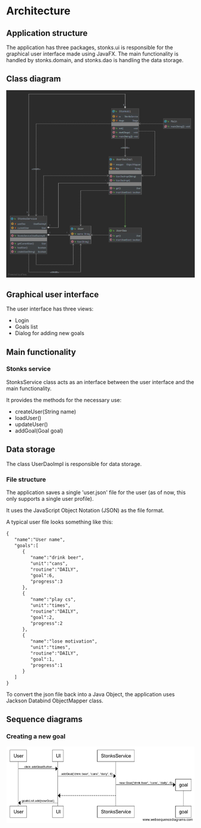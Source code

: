 # Architecture

## Application structure

The application has three packages, stonks.ui is responsible for the graphical user interface made using JavaFX. The main functionality is handled by stonks.domain, and stonks.dao is handling the data storage.

## Class diagram

![Class diagram](diagram.png)

## Graphical user interface

The user interface has three views:

 - Login
 - Goals list
 - Dialog for adding new goals

## Main functionality

### Stonks service

StonksService class acts as an interface between the user interface and the main functionality.

It provides the methods for the necessary use:

 - createUser(String name)
 - loadUser()
 - updateUser()
 - addGoal(Goal goal)

## Data storage

The class UserDaoImpl is responsible for data storage.

### File structure

The application saves a single 'user.json' file for the user (as of now, this only supports a single user profile).

It uses the JavaScript Object Notation (JSON) as the file format.

A typical user file looks something like this:

```
{
   "name":"User name",
   "goals":[
      {
         "name":"drink beer",
         "unit":"cans",
         "routine":"DAILY",
         "goal":6,
         "progress":3
      },
      {
         "name":"play cs",
         "unit":"times",
         "routine":"DAILY",
         "goal":2,
         "progress":2
      },
      {
         "name":"lose motivation",
         "unit":"times",
         "routine":"DAILY",
         "goal":1,
         "progress":1
      }
   ]
}
```

To convert the json file back into a Java Object, the application uses Jackson Databind ObjectMapper class.

## Sequence diagrams

### Creating a new goal

![Sequence diagram](sequence.png)